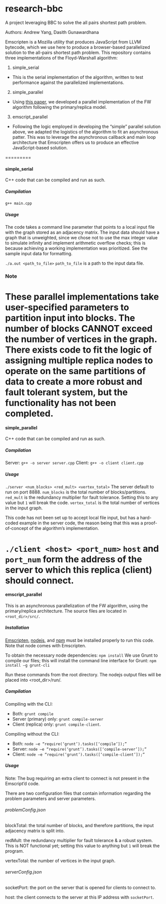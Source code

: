 research-bbc
=========
A project leveraging BBC to solve the all pairs shortest path problem.

Authors: Andrew Yang, Dasith Gunawardhana

Emscripten is a Mozilla utility that produces JavaScript from LLVM bytecode, which we use here to produce a browser-based parallelized solution to the all-pairs shortest path problem. This repository contains three implementations of the Floyd-Warshall algorithm:

1. simple_serial
  * This is the serial implementation of the algorithm, written to test performance against the parallelized implementations.
2. simple_parallel
  * Using [this paper](http://www.cse.psu.edu/~huv101/files/papers/sbgv_2007_icpads.pdf), we developed a parallel implementation of the FW algorithm following the primary/replica model. 
3. emscript_parallel
  * Following the logic employed in developing the “simple” parallel solution above, we adapted the logistics of the algorithm to fit an asynchronous patter. This was to leverage the asynchronous callback and main loop architecture that Emscripten offers us to produce an effective JavaScript-based solution.

=========
#### simple_serial
C++ code that can be compiled and run as such. 

##### Compilation
`g++ main.cpp`

##### Usage
The code takes a command line parameter that points to a local input file with the graph stored as an adjacency matrix. The input data should have a graph that is unweighted, since we chose not to use the max integer value to simulate infinity and implement arithmetic overflow checks; this is because achieving a working implementation was prioritized. See the sample input data for formatting.

`./a.out <path_to_file>`
`path_to_file` is a path to the input data file.

### Note
These parallel implementations take user-specified parameters to partition input into blocks. The number of blocks CANNOT exceed the number of vertices in the graph. There exists code to fit the logic of assigning multiple replica nodes to operate on the same partitions of data to create a more robust and fault tolerant system, but the functionality has not been completed.
=========
#### simple_parallel
C++ code that can be compiled and run as such.

##### Compilation
Server: `g++ -o server server.cpp`
Client: `g++ -o client client.cpp`

##### Usage
`./server <num_blocks> <red_mult> <vertex_total>`
The server default to run on port 8888.
`num_blocks` is the total number of blocks/partitions.
`red_mult` is the redundancy multiplier for fault tolerance. Setting this to any value but `1` will break the code.
`vertex_total` is the total number of vertices in the input graph.

This code has not been set up to accept local file input, but has a hard-coded example in the server code, the reason being that this was a proof-of-concept of the algorithm’s implementation.

`./client <host> <port_num>`
`host` and `port_num` form the address of the server to which this replica (client) should connect.
=========
#### emscript_parallel
This is an asynchronous parallelization of the FW algorithm, using the primary/replica architecture. The source files are located in `<root_dir>/src/`.

##### Installation
[Emscripten](http://kripken.github.io/emsripten-site), [nodejs](http://nodejs.org), and [npm](https://www.npmjs.com/) must be installed properly to run this code. Note that node comes with Emscripten.

To obtain the necessary node dependencies: `npm install`
We use Grunt to compile our files; this will install the command line interface for Grunt: `npm install –g grunt-cli`

Run these commands from the root directory. The nodejs output files will be placed into <root_dir>/run/.

##### Compilation
Compiling with the CLI:
* Both: `grunt compile`
* Server (primary) only: `grunt compile-server`
* Client (replica) only: `grunt compile-client`.

Compiling without the CLI:
* Both: `node –e “require(‘grunt’).tasks([‘compile’]);”`
* Server: `node –e “require(‘grunt’).tasks([‘compile-server’]);”`
* Client: `node –e “require(‘grunt’).tasks([‘compile-client’]);”`

##### Usage
Note: The bug requiring an extra client to connect is not present in the Emscript’d code.

There are two configuration files that contain information regarding the problem parameters and server parameters.

###### problemConfig.json
blockTotal: the total number of blocks, and therefore partitions, the input adjacency matrix is split into.

redMult: the redundancy multiplier for fault tolerance & a robust system. This is NOT functional yet; setting this value to anything but `1` will break the program.

vertexTotal: the number of vertices in the input graph.

###### serverConfig.json
socketPort: the port on the server that is opened for clients to connect to.

host: the client connects to the server at this IP address with `socketPort`.
